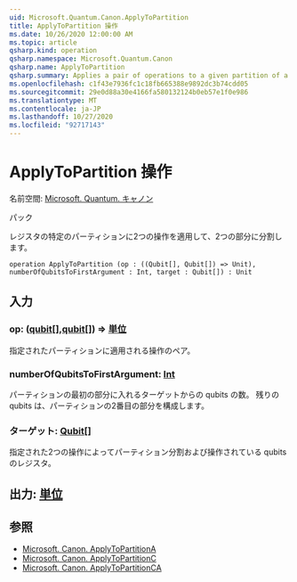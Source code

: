 ```yaml
---
uid: Microsoft.Quantum.Canon.ApplyToPartition
title: ApplyToPartition 操作
ms.date: 10/26/2020 12:00:00 AM
ms.topic: article
qsharp.kind: operation
qsharp.namespace: Microsoft.Quantum.Canon
qsharp.name: ApplyToPartition
qsharp.summary: Applies a pair of operations to a given partition of a register into two parts.
ms.openlocfilehash: c1f43e7936fc1c18fb665388e9892dc3b74cdd05
ms.sourcegitcommit: 29e0d88a30e4166fa580132124b0eb57e1f0e986
ms.translationtype: MT
ms.contentlocale: ja-JP
ms.lasthandoff: 10/27/2020
ms.locfileid: "92717143"
---
```

# <a name="applytopartition-operation"></a>ApplyToPartition 操作

名前空間: [Microsoft. Quantum. キャノン](xref:Microsoft.Quantum.Canon)

パック [](https://nuget.org/packages/)


レジスタの特定のパーティションに2つの操作を適用して、2つの部分に分割します。

```qsharp
operation ApplyToPartition (op : ((Qubit[], Qubit[]) => Unit), numberOfQubitsToFirstArgument : Int, target : Qubit[]) : Unit
```


## <a name="input"></a>入力

### <a name="op--qubitqubit--unit"></a>op: ([qubit](xref:microsoft.quantum.lang-ref.qubit)[],[qubit](xref:microsoft.quantum.lang-ref.qubit)[]) => [単位](xref:microsoft.quantum.lang-ref.unit) 

指定されたパーティションに適用される操作のペア。


### <a name="numberofqubitstofirstargument--int"></a>numberOfQubitsToFirstArgument: [Int](xref:microsoft.quantum.lang-ref.int)

パーティションの最初の部分に入れるターゲットからの qubits の数。
残りの qubits は、パーティションの2番目の部分を構成します。


### <a name="target--qubit"></a>ターゲット: [Qubit](xref:microsoft.quantum.lang-ref.qubit)[]

指定された2つの操作によってパーティション分割および操作されている qubits のレジスタ。



## <a name="output--unit"></a>出力: [単位](xref:microsoft.quantum.lang-ref.unit)



## <a name="see-also"></a>参照

- [Microsoft. Canon. ApplyToPartitionA](xref:Microsoft.Quantum.Canon.ApplyToPartitionA)
- [Microsoft. Canon. ApplyToPartitionC](xref:Microsoft.Quantum.Canon.ApplyToPartitionC)
- [Microsoft. Canon. ApplyToPartitionCA](xref:Microsoft.Quantum.Canon.ApplyToPartitionCA)